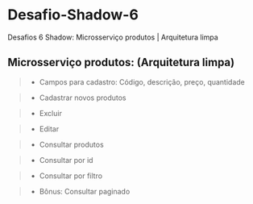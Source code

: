 # Desafio-Shadow-6
Desafios 6 Shadow: Microsserviço produtos | Arquitetura limpa

## Microsserviço produtos: (Arquitetura limpa)

> - Campos para cadastro: Código, descrição, preço, quantidade

> - Cadastrar novos produtos

> - Excluir

> - Editar

> - Consultar produtos

> - Consultar por id 

> - Consultar por filtro

> - Bônus: Consultar paginado

